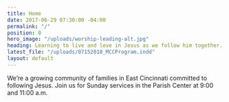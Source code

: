 ```yaml
---
title: Home
date: 2017-06-29 07:30:00 -04:00
permalink: "/"
position: 0
hero_image: "/uploads/worship-leading-alt.jpg"
heading: Learning to live and love in Jesus as we follow him together.
latest_file: "/uploads/07152018_MCCProgram.indd"
layout: default
---
```


We’re a growing community of families in East Cincinnati committed to following Jesus. Join us for Sunday services in the Parish Center at 9:00 and 11:00 a.m.